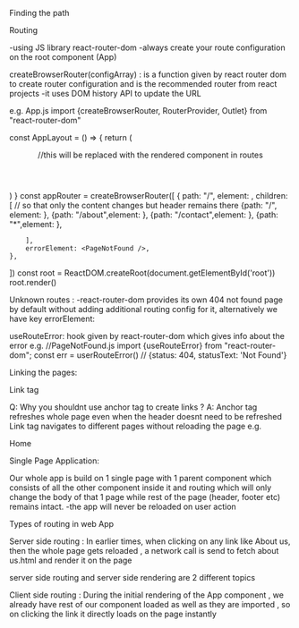 Finding the path

Routing

-using JS library react-router-dom
-always create your route configuration on the root component (App)

createBrowserRouter(configArray) : is a function given by react router dom to create router configuration and is the recommended router from react projects
-it uses DOM history API to update the URL

e.g. App.js
import {createBrowserRouter, RouterProvider, Outlet} from "react-router-dom"

const AppLayout = () => {
    return (
        <div className="app">
            <Header />
            <Outlet /> //this will be replaced with the rendered component in routes
        </div>
    )
}
const appRouter = createBrowserRouter([
    {
        path: "/",
        element: <AppLayout />,
        children: [ // so that only the content changes but header remains there
            {path: "/", element: <Body />},
            {path: "/about",element: <About />},
            {path: "/contact",element: <Contact />},
            {path: "*",element: <Contact />},

        ],
        errorElement: <PageNotFound />,
    },
])
const root = ReactDOM.createRoot(document.getElementById('root'))
root.render(<RouterProvider router={appRouter} />)

Unknown routes : 
-react-router-dom provides its own 404 not found page by default without adding additional routing config for it, alternatively we have key errorElement: <PageNotFound />

useRouteError: hook given by react-router-dom which gives info about the error
e.g. //PageNotFound.js
import {useRouteError} from "react-router-dom";
const err = userRouteError() // {status: 404, statusText: 'Not Found'}

Linking the pages:

Link tag

Q: Why you shouldnt use <a> anchor tag to create links ?
A: Anchor tag refreshes whole page even when the header doesnt need to be refreshed
Link tag navigates to different pages without reloading the page
e.g.
<Link to="/">Home</Link>


Single Page Application:

Our whole app is build on 1 single page with 1 parent component which consists of all the other component inside it and routing which will only change the body of that 1 page while rest of the page (header, footer etc) remains intact.
-the app will never be reloaded on user action 

Types of routing in web App

Server side routing : In earlier times, when clicking on any link like About us, then the whole page gets reloaded , a network call is send to fetch about us.html and render it on the page

server side routing and server side rendering are 2 different topics

Client side routing : During the initial rendering of the App component , we already have rest of our component loaded as well as they are imported , so on clicking the link it directly loads on the page instantly

